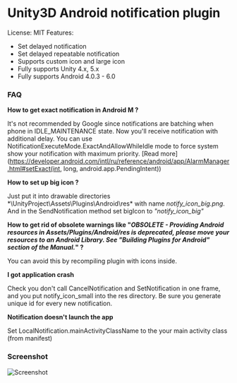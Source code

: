 Unity3D Android notification plugin
=====
License: MIT
Features:
* Set delayed notification
* Set delayed repeatable notification
* Supports custom icon and large icon
* Fully supports Unity 4.x, 5.x
* Fully supports Android 4.0.3 - 6.0

### FAQ

**How to get exact notification in Android M ?**

It's not recommended by Google since notifications are batching when phone in IDLE_MAINTENANCE state. Now you'll receive notification with additional delay. You can use NotificationExecuteMode.ExactAndAllowWhileIdle mode to force system show your notification with maximum priority. [Read more] (https://developer.android.com/intl/ru/reference/android/app/AlarmManager.html#setExact(int, long, android.app.PendingIntent))

**How to set up big icon ?**

Just put it into drawable directories *\UnityProject\Assets\Plugins\Android\res\* with name *notify_icon_big.png*. And in the SendNotification method set bigIcon to *"notify_icon_big"*

**How to get rid of obsolete warnings like "*OBSOLETE - Providing Android resources in Assets/Plugins/Android/res is deprecated, please move your resources to an Android Library. See "Building Plugins for Android" section of the Manual.*" ?**

You can avoid this by recompiling plugin with icons inside.

**I got application crash**

Check you don't call CancelNotification and SetNotification in one frame, and you put notify_icon_small into the res directory. Be sure you generate unique id for every new notification.

**Notification doesn't launch the app**

Set LocalNotification.mainActivityClassName to the your main activity class (from manifest)



### Screenshot
![Screenshot](https://github.com/Agasper/unity-android-notifications/blob/master/screenshot.png?raw=true "Screenshot")
